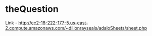# theQuestion

Link - http://ec2-18-222-177-5.us-east-2.compute.amazonaws.com/~dillonrayseals/adaloSheets/sheet.php